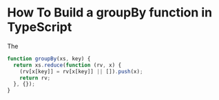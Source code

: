 # How To Build a groupBy function in TypeScript

The

```ts
function groupBy(xs, key) {
  return xs.reduce(function (rv, x) {
    (rv[x[key]] = rv[x[key]] || []).push(x);
    return rv;
  }, {});
}
```
